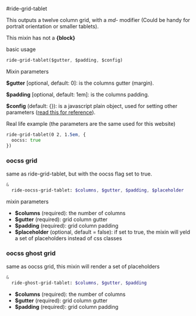 #ride-grid-tablet

This outputs a twelve column grid, with a *md-* modifier (Could be handy for portrait orientation or smaller tablets).

This mixin has not a **{block}**

basic usage

```sass
ride-grid-tablet($gutter, $padding, $config)
```

Mixin parameters

**$gutter**  [optional, default: 0]: is the columns gutter (margin).

**$padding** [optional, default: 1em]: is the columns padding. 

**$config** (default: {}): is a javascript plain object, used for setting other parameters ([read this for reference](#/docs/grids/grid)).

Real life example (the parameters are the same used for this website)

```sass
ride-grid-tablet(0 2, 1.5em, {
  oocss: true
})
```

### oocss grid

same as ride-grid-tablet, but with the oocss flag set to true.

```sass
&
  ride-oocss-grid-tablet: $columns, $gutter, $padding, $placeholder 
```

mixin parameters

* **$columns** (required): the number of columns
* **$gutter** (required): grid column gutter
* **$padding** (required): grid column padding
* **$placeholder** (optional, default = false): if set to true, the mixin will yeld a set of placeholders instead of css classes

### oocss ghost grid

same as oocss grid, this mixin will render a set of placeholders

```sass
&
  ride-ghost-grid-tablet: $columns, $gutter, $padding
```

* **$columns** (required): the number of columns
* **$gutter** (required): grid column gutter
* **$padding** (required): grid column padding